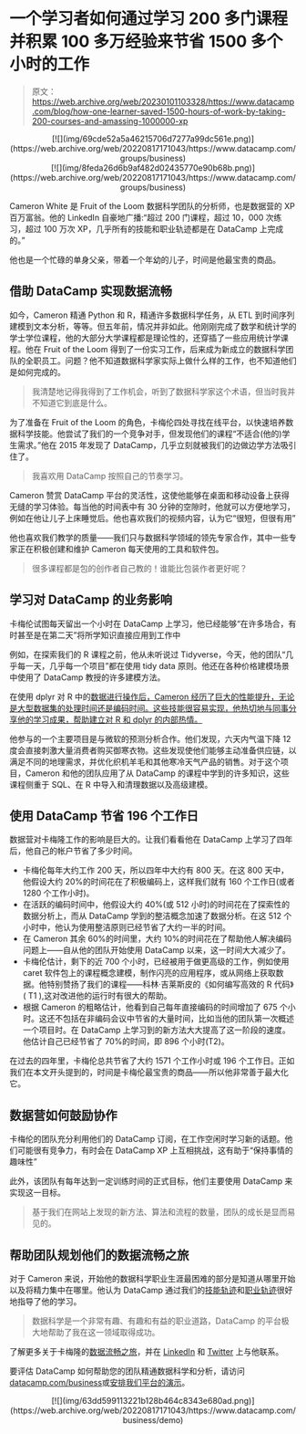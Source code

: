 # 一个学习者如何通过学习 200 多门课程并积累 100 多万经验来节省 1500 多个小时的工作

> 原文：<https://web.archive.org/web/20230101103328/https://www.datacamp.com/blog/how-one-learner-saved-1500-hours-of-work-by-taking-200-courses-and-amassing-1000000-xp>

<center>[![](img/69cde52a5a46215706d7277a99dc561e.png)](https://web.archive.org/web/20220817171043/https://www.datacamp.com/groups/business)</center>

<center>[![](img/8feda26d6b9af482d02435770e90b68b.png)](https://web.archive.org/web/20220817171043/https://www.datacamp.com/groups/business)</center>

Cameron White 是 Fruit of the Loom 数据科学团队的分析师，也是数据营的 XP 百万富翁。他的 LinkedIn 自豪地广播:“超过 200 门课程，超过 10，000 次练习，超过 100 万次 XP，几乎所有的技能和职业轨迹都是在 DataCamp 上完成的。”

他也是一个忙碌的单身父亲，带着一个年幼的儿子，时间是他最宝贵的商品。

## 借助 DataCamp 实现数据流畅

如今，Cameron 精通 Python 和 R，精通许多数据科学任务，从 ETL 到时间序列建模到文本分析，等等。但五年前，情况并非如此。他刚刚完成了数学和统计学的学士学位课程，他的大部分大学课程都是理论性的，还穿插了一些应用统计学课程。他在 Fruit of the Loom 得到了一份实习工作，后来成为新成立的数据科学团队的全职员工。问题？他不知道数据科学家实际上做什么样的工作，也不知道他们是如何完成的。

> 我清楚地记得我得到了工作机会，听到了数据科学家这个术语，但当时我并不知道它到底是什么。

为了准备在 Fruit of the Loom 的角色，卡梅伦四处寻找在线平台，以快速培养数据科学技能。他尝试了我们的一个竞争对手，但发现他们的课程“不适合(他的)学生需求。”他在 2015 年发现了 DataCamp，几乎立刻就被我们的边做边学方法吸引住了。

> 我喜欢用 DataCamp 按照自己的节奏学习。

Cameron 赞赏 DataCamp 平台的灵活性，这使他能够在桌面和移动设备上获得无缝的学习体验。每当他的时间表中有 30 分钟的空隙时，他就可以方便地学习，例如在他让儿子上床睡觉后。他也喜欢我们的视频内容，认为它“很短，但很有用”

他也喜欢我们教学的质量——我们只与数据科学领域的领先专家合作，其中一些专家正在积极创建和维护 Cameron 每天使用的工具和软件包。

> 很多课程都是包的创作者自己教的！谁能比包装作者更好呢？

## 学习对 DataCamp 的业务影响

卡梅伦试图每天留出一个小时在 DataCamp 上学习，他已经能够“在许多场合，有时甚至是在第二天”将所学知识直接应用到工作中

例如，在探索我们的 R 课程之前，他从未听说过 Tidyverse，今天，他的团队“几乎每一天，几乎每一个项目”都在使用 tidy data 原则。他还在各种价格建模场景中使用了 DataCamp 教授的许多建模方法。

在使用 dplyr 对 R 中的[数据进行操作后，Cameron 经历了巨大的性能提升，无论是大型数据集的处理时间还是编码时间。这些技能很容易实现，他热切地与同事分享他的学习成果，帮助建立对 R 和 dplyr 的内部热情。](https://web.archive.org/web/20220817171043/https://www.datacamp.com/courses/data-manipulation-with-dplyr)

他参与的一个主要项目是与微软的预测分析合作。他们发现，六天内气温下降 12 度会直接刺激大量消费者购买御寒衣物。这些发现使他们能够主动准备供应链，以满足不同的地理需求，并优化织机羊毛和其他寒冷天气产品的销售。对于这个项目，Cameron 和他的团队应用了从 DataCamp 的课程中学到的许多知识，这些课程侧重于 SQL、在 R 中导入和清理数据以及高级建模。

## 使用 DataCamp 节省 196 个工作日

数据营对卡梅隆工作的影响是巨大的。让我们看看他在 DataCamp 上学习了四年后，他自己的帐户节省了多少时间。

*   卡梅伦每年大约工作 200 天，所以四年中大约有 800 天。在这 800 天中，他假设大约 20%的时间花在了积极编码上，这样我们就有 160 个工作日(或者 1280 个工作小时)。
*   在活跃的编码时间中，他假设大约 40%(或 512 小时)的时间花在了探索性的数据分析上，而从 DataCamp 学到的整洁概念加速了数据分析。在这 512 个小时中，他认为使用整洁原则已经节省了大约一半的时间。
*   在 Cameron 其余 60%的时间里，大约 10%的时间花在了帮助他人解决编码问题上——自从他的团队开始使用 DataCamp 以来，这一时间大大减少了。
*   卡梅伦估计，剩下的近 700 个小时，已经被用于做更高级的工作，例如使用 caret 软件包上的课程概念建模，制作闪亮的应用程序，或从网络上获取数据。他特别赞扬了我们的课程——科林·吉莱斯皮的《如何编写高效的 R 代码》( T1 ),这对改进他的运行时有很大的帮助。
*   根据 Cameron 的粗略估计，他看到自己每年直接编码的时间增加了 675 个小时。这还不包括在非编码会议中节省的大量时间，比如当他的团队第一次概述一个项目时。在 DataCamp 上学习到的新方法大大提高了这一阶段的速度。他估计自己已经节省了 70%的时间，即 896 个小时(T2)。

在过去的四年里，卡梅伦总共节省了大约 1571 个工作小时或 196 个工作日。正如我们在本文开头提到的，时间是卡梅伦最宝贵的商品——所以他非常善于最大化它。

## 数据营如何鼓励协作

卡梅伦的团队充分利用他们的 DataCamp 订阅，在工作空闲时学习新的话题。他们可能很有竞争力，有时会在 DataCamp XP 上互相挑战，这有助于“保持事情的趣味性”

此外，该团队有每年达到一定训练时间的正式目标，他们主要使用 DataCamp 来实现这一目标。

> 基于我们在网站上发现的新方法、算法和流程的数量，团队的成长是显而易见的。

## 帮助团队规划他们的数据流畅之旅

对于 Cameron 来说，开始他的数据科学职业生涯最困难的部分是知道从哪里开始以及将精力集中在哪里。他认为 DataCamp 通过我们的[技能轨迹](https://web.archive.org/web/20220817171043/https://www.datacamp.com/tracks/skill)和[职业轨迹](https://web.archive.org/web/20220817171043/https://www.datacamp.com/tracks/career)很好地指导了他的学习。

> 数据科学是一个非常有趣、有趣和有益的职业道路，DataCamp 的平台极大地帮助了我在这一领域取得成功。

了解更多关于卡梅隆的[数据流畅之旅](https://web.archive.org/web/20220817171043/https://www.datacamp.com/stories/cameron)，并在 [LinkedIn](https://web.archive.org/web/20220817171043/https://www.linkedin.com/in/realcameronwhite/) 和 [Twitter](https://web.archive.org/web/20220817171043/https://twitter.com/theRealCamWhite) 上与他联系。

要评估 DataCamp 如何帮助您的团队精通数据科学和分析，请访问[datacamp.com/business](https://web.archive.org/web/20220817171043/https://www.datacamp.com/discover/enterprise)或[安排我们平台的演示](https://web.archive.org/web/20220817171043/https://www.datacamp.com/business/demo)。

<center>[![](img/63dd599113221b128b464c8343e680ad.png)](https://web.archive.org/web/20220817171043/https://www.datacamp.com/business/demo)</center>